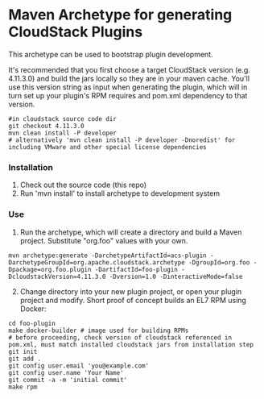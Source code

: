 # Maven Archetype for generating CloudStack Plugins

This archetype can be used to bootstrap plugin development. 

It's recommended that you first choose a target CloudStack version (e.g. 4.11.3.0) and build the jars locally so they are in your maven cache. You'll use this version string as input when generating the plugin, which will in turn set up your plugin's RPM requires and pom.xml dependency to that version.

```
#in cloudstack source code dir
git checkout 4.11.3.0
mvn clean install -P developer
# alternatively 'mvn clean install -P developer -Dnoredist' for including VMware and other special license dependencies
```

### Installation
1. Check out the source code (this repo)
2. Run 'mvn install' to install archetype to development system

### Use
1. Run the archetype, which will create a directory and build a Maven project. Substitute "org.foo" values with your own.
```
mvn archetype:generate -DarchetypeArtifactId=acs-plugin -DarchetypeGroupId=org.apache.cloudstack.archetype -DgroupId=org.foo -Dpackage=org.foo.plugin -DartifactId=foo-plugin -DcloudstackVersion=4.11.3.0 -Dversion=1.0 -DinteractiveMode=false
```
2. Change directory into your new plugin project, or open your plugin project and modify. Short proof of concept builds an EL7 RPM using Docker:
```
cd foo-plugin
make docker-builder # image used for building RPMs
# before proceeding, check version of cloudstack referenced in pom.xml, must match installed cloudstack jars from installation step
git init
git add .
git config user.email 'you@example.com'
git config user.name 'Your Name'
git commit -a -m 'initial commit'
make rpm
```
